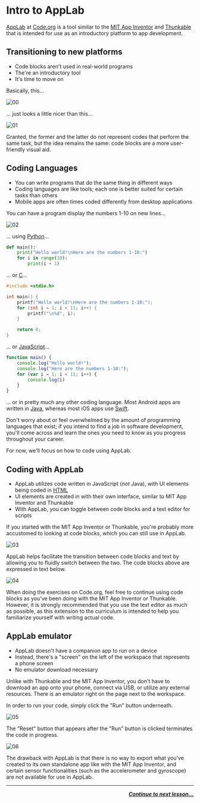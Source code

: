 <head>
  <link rel="icon" href="/assets/favicon.ico" type="image/x-icon">
</head>

# Intro to AppLab

[AppLab](https://code.org/educate/applab) at [Code.org](https://code.org) is a tool similar to the [MIT App Inventor](https://appinventor.mit.edu/) and [Thunkable](https://thunkable.com) that is intended for use as an introductory platform to
app development.

## Transitioning to new platforms

* Code blocks aren't used in real-world programs
* The're an introductory tool
* It's time to move on

Basically, this...

![00](/assets/lesson-00/00.png "I guess it looks colorful...")

... just looks a little nicer than this...

![01](/assets/lesson-00/01.png "Ahhh!")

Granted, the former and the latter do not represent codes that perform the same task, but the idea remains the same: code blocks are a more user-friendly visual aid.

## Coding Languages

* You can write programs that do the same thing in different ways
* Coding languages are like tools; each one is better suited for certain tasks than others
* Mobile apps are often times coded differently from desktop applications

You can have a program display the numbers 1-10 on new lines...

![02](/assets/lesson-00/02.png? "Console text.")

... using [Python](https://en.wikipedia.org/wiki/Python_(programming_language))...

```python
def main():
	print("Hello world!\nHere are the numbers 1-10:")
	for i in range(10):
		print(i + 1)
```

... or [C](https://en.wikipedia.org/wiki/C_(programming_language))...

```c
#include <stdio.h>

int main() {
	printf("Hello world!\nHere are the numbers 1-10:");
	for (int i = 1; i < 11; i++) {
		printf("\n%d", i);
	}

	return 0;
}
```

... or [JavaScript](https://en.wikipedia.org/wiki/JavaScript)...

```javascript
function main() {
	console.log("Hello world!");
	console.log("Here are the numbers 1-10:");
	for (var i = 1; i < 11; i++) {
		console.log(i) 
	}
}
```

... or in pretty much any other coding language. Most Android apps are written in [Java](https://en.wikipedia.org/wiki/Java_(programming_language)), whereas most iOS apps use [Swift](https://en.wikipedia.org/wiki/Swift_(programming_language)).

Don't worry about or feel overwhelmed by the amount of programming languages that exist; if you intend to find a job in software development, you'll come across and learn the ones you need to know as you progress throughout your career.

For now, we'll focus on how to code using AppLab.

## Coding with AppLab

* AppLab utilizes code written in JavaScript (_not_ Java), with UI elements being coded in [HTML](https://en.wikipedia.org/wiki/HTML)
* UI elements are created in with their own interface, similar to MIT App Inventor and Thunkable
* With AppLab, you can toggle between code blocks and a text editor for scripts

If you started with the MIT App Inventor or Thunkable, you're probably more accustomed to looking at code blocks, which you can still use in AppLab.

![03](/assets/lesson-00/03.png "Code blocks.")

AppLab helps facilitate the transition between code blocks and text by allowing you to fluidly switch between the two. The code blocks above are expressed in text below.

![04](/assets/lesson-00/04.png "Console text.")

When doing the exercises on Code.org, feel free to continue using code blocks as you've been doing with the MIT App Inventor or Thunkable. However, it is strongly recommended that you use the text editor as much as possible, as this extension to the curriculum is intended to help you familiarize yourself with writing actual code.

## AppLab emulator

* AppLab doesn't have a companion app to run on a device
* Instead, there's a "screen" on the left of the workspace that represents a phone screen
* No emulator download necessary

Unlike with Thunkable and the MIT App Inventor, you don't have to download an app onto your phone, connect via USB, or utilize any external resources. There is an emulator right on the page next to the workspace.

In order to run your code, simply click the "Run" button underneath.

![05](/assets/lesson-00/05.png "Emulator pre-execution.")

The "Reset" button that appears after the "Run" button is clicked terminates the code in progress.

![06](/assets/lesson-00/06.png "Emulator mid-execution.")

The drawback with AppLab is that there is no way to export what you've created to its own standalone app like with the MIT App Inventor, and certain sensor functionalities (such as the accelerometer and gyroscope) are not available for use in AppLab.

---

<div style="text-align: right"><a href = "https://sbondoc.github.io/OAI-Summer-2019/pages/lessons/lesson-01.html"><i><b>Continue to next lesson...
